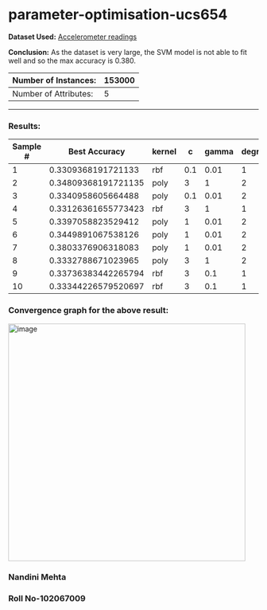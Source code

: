 # parameter-optimisation-ucs654

**Dataset Used:** [Accelerometer readings](https://archive.ics.uci.edu/ml/datasets/Accelerometer)

**Conclusion:**  As the dataset is very large, the SVM model is not able to fit well and so the max accuracy is 0.380.

| Number of Instances:  | 153000 |
|-----------------------|--------|
| Number of Attributes: | 5      |

---

### Results:
 
 | Sample # | Best Accuracy | kernel | c   | gamma | degree |
|----------|--------------------------|---------|-----|-------|-----|
| 1        | 0.3309368191721133       | rbf    | 0.1 | 0.01  | 1 |
| 2        | 0.34809368191721135       | poly    | 3 | 1 | 2 | 
| 3        | 0.3340958605664488      | poly    | 0.1 | 0.01  | 2 |
| 4        | 0.33126361655773423       | rbf    | 3 | 1  | 1 |
| 5        | 0.3397058823529412       | poly    | 1 | 0.01  | 2 |
| 6        | 0.3449891067538126       | poly    | 1 | 0.01  | 2 |
| 7        | 0.3803376906318083       | poly    | 1 | 0.01  | 2 |
| 8        | 0.3332788671023965       | poly    | 3 | 1  | 2 |
| 9        | 0.33736383442265794     | rbf    | 3 | 0.1  | 1 |
| 10       | 0.33344226579520697 | rbf    | 3 | 0.1  | 1 |


### Convergence graph for the above result:

<img width="477" alt="image" src="https://user-images.githubusercontent.com/84312981/233470257-12f2bfac-16e7-4edf-8397-d9bd11b50b67.png">

### Nandini Mehta
### Roll No-102067009
